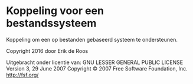 ﻿# Koppeling voor een bestandssysteem

Koppeling om een op bestanden gebaseerd systeem te ondersteunen.

Copyright 2016 door Erik de Roos

Uitgebracht onder licentie van:
GNU LESSER GENERAL PUBLIC LICENSE
Version 3, 29 June 2007
Copyright © 2007 Free Software Foundation, Inc. <http://fsf.org/>